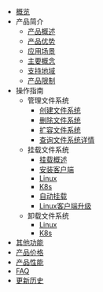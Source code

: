 
* [概览](/upfs/README)
* 产品简介
  * [产品概述](/upfs/upfs_manual_instruction/summarize)
  * [产品优势](/upfs/upfs_manual_instruction/advantage)
  * [应用场景](/upfs/upfs_manual_instruction/application)
  * [主要概念](/upfs/upfs_manual_instruction/concept)
  * [支持地域](/upfs/upfs_manual_instruction/region)
  * [产品限制](/upfs/upfs_manual_instruction/limit)
* 操作指南
  * 管理文件系统
    * [创建文件系统](/upfs/upfs_guide/create)
    * [删除文件系统](/upfs/upfs_guide/delete)
    * [扩容文件系统](/upfs/upfs_guide/extend)
    * [查询文件系统详情](/upfs/upfs_guide/describe)
  * 挂载文件系统
    * [挂载概述](/upfs/upfs_guide/overview_mount)
    * [安装客户端](/upfs/upfs_guide/client_install)
    * [Linux](/upfs/upfs_guide/linux_mount)
    * [K8s](/upfs/upfs_guide/k8s_mount)
    * [自动挂载](/upfs/upfs_guide/auto_mount)
    * [Linux客户端升级](/upfs/upfs_guide/linux_mount_update.md)
  * 卸载文件系统
    * [Linux](/upfs/upfs_guide/linux_umount)
    * [K8s](/upfs/upfs_guide/k8s_umount)
* [其他功能](/upfs/other)
* [产品价格](/upfs/price)
* [产品性能](/upfs/performance)
* [FAQ](/upfs/faq)
* [更新历史](/upfs/changelog)
